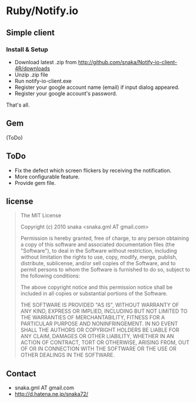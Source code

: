 # Ruby/Notify.io <Beta version>

## Simple client

### Install & Setup

  * Download latest .zip from <http://github.com/snaka/Notify-io-client-4R/downloads>
  * Unzip .zip file
  * Run notify-io-client.exe
  * Register your google account name (email) if input dialog appeared.
  * Register your google account&apos;s password.

That&apos;s all.

## Gem

(ToDo)

## ToDo

  * Fix the defect which screen flickers by receiving the notification.
  * More configurable feature.
  * Provide gem file.

## license

> The MIT License
> 
> Copyright (c) 2010 snaka <snaka.gml AT gmail.com>
> 
> Permission is hereby granted, free of charge, to any person obtaining a copy
> of this software and associated documentation files (the "Software"), to deal
> in the Software without restriction, including without limitation the rights
> to use, copy, modify, merge, publish, distribute, sublicense, and/or sell
> copies of the Software, and to permit persons to whom the Software is
> furnished to do so, subject to the following conditions:
> 
> The above copyright notice and this permission notice shall be included in
> all copies or substantial portions of the Software.
> 
> THE SOFTWARE IS PROVIDED "AS IS", WITHOUT WARRANTY OF ANY KIND, EXPRESS OR
> IMPLIED, INCLUDING BUT NOT LIMITED TO THE WARRANTIES OF MERCHANTABILITY,
> FITNESS FOR A PARTICULAR PURPOSE AND NONINFRINGEMENT. IN NO EVENT SHALL THE
> AUTHORS OR COPYRIGHT HOLDERS BE LIABLE FOR ANY CLAIM, DAMAGES OR OTHER
> LIABILITY, WHETHER IN AN ACTION OF CONTRACT, TORT OR OTHERWISE, ARISING FROM,
> OUT OF OR IN CONNECTION WITH THE SOFTWARE OR THE USE OR OTHER DEALINGS IN
> THE SOFTWARE.

## Contact

  * snaka.gml AT gmail.com
  * http://d.hatena.ne.jp/snaka72/

